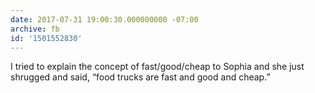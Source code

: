 ```yaml
---
date: 2017-07-31 19:00:30.000000000 -07:00
archive: fb
id: '1501552830'
---
```


I tried to explain the concept of fast/good/cheap to Sophia and she just shrugged and said, “food trucks are fast and good and cheap.”
